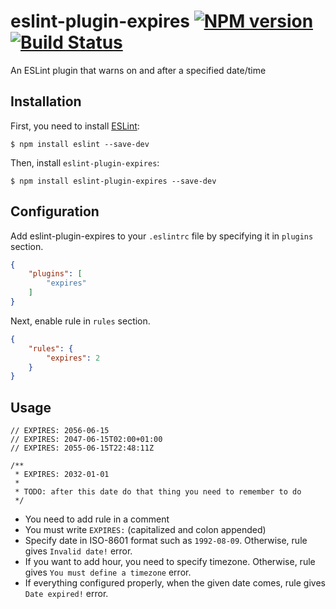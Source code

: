 # eslint-plugin-expires [![NPM version][npm-image]][npm-url] [![Build Status][travis-image]][travis-url]

[travis-image]: https://img.shields.io/travis/digencer/eslint-plugin-expires/master.svg?style=flat-square
[travis-url]: https://travis-ci.org/digencer/eslint-plugin-expires
[npm-image]: https://img.shields.io/npm/v/eslint-plugin-expires.svg?style=flat-square
[npm-url]: https://www.npmjs.com/package/eslint-plugin-expires

An ESLint plugin that warns on and after a specified date/time

## Installation
First, you need to install [ESLint](http://eslint.org):

```
$ npm install eslint --save-dev
```

Then, install `eslint-plugin-expires`:

```
$ npm install eslint-plugin-expires --save-dev
```

## Configuration

Add eslint-plugin-expires to your `.eslintrc` file by specifying it in `plugins` section.

```json
{
    "plugins": [
        "expires"
    ]
}
```

Next, enable rule in `rules` section.

```json
{
    "rules": {
        "expires": 2
    }
}
```

## Usage
```
// EXPIRES: 2056-06-15
// EXPIRES: 2047-06-15T02:00+01:00
// EXPIRES: 2055-06-15T22:48:11Z

/**
 * EXPIRES: 2032-01-01
 *
 * TODO: after this date do that thing you need to remember to do
 */
```
* You need to add rule in a comment
* You must write `EXPIRES:` (capitalized and colon appended)
* Specify date in ISO-8601 format such as `1992-08-09`. Otherwise, rule gives `Invalid date!` error.
* If you want to add hour, you need to specify timezone. Otherwise, rule gives `You must define a timezone` error.
* If everything configured properly, when the given date comes, rule gives `Date expired!` error.
